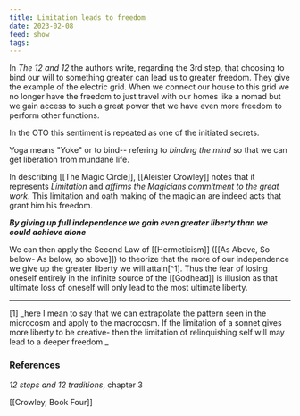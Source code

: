 ```yaml
---
title: Limitation leads to freedom
date: 2023-02-08
feed: show
tags:
---
```


In *The 12 and 12* the authors write, regarding the 3rd step, that choosing to bind our will to something greater can lead us to greater freedom. They give the example of the electric grid. When we connect our house to this grid we no longer have the freedom to just travel with our homes like a nomad but we gain access to such a great power that we have even more freedom to perform other functions.

In the OTO this sentiment is repeated as one of the initiated secrets.

Yoga means "Yoke" or to bind-- refering to *binding the mind* so that we can get liberation from mundane life. 

In describing [[The Magic Circle]], [[Aleister Crowley]] notes that it represents *Limitation* and *affirms the Magicians commitment to the great work*. This limitation and oath making of the magician are indeed acts that grant him his freedom.

***By giving up full independence we gain even greater liberty than we could achieve alone***

We can then apply the Second Law of [[Hermeticism]] ([[As Above, So below- As below, so above]]) to theorize that the more of our independence we give up the greater liberty we will attain[^1]. Thus the fear of losing oneself entirely in the infinite source of the [[Godhead]] is illusion as that ultimate loss of oneself will only lead to the most ultimate liberty. 
___
[1] _here I mean to say that we can extrapolate the pattern seen in the microcosm and apply to the macrocosm. If the limitation of a sonnet gives more liberty to be creative- then the limitation of relinquishing self will may lead to a deeper freedom _
### References

*12 steps and 12 traditions*, chapter 3

[[Crowley, Book Four]]
